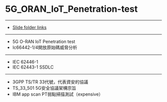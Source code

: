 # 5G_ORAN_IoT_Penetration-test
------
- [Slide folder links](https://mega.nz/folder/a8JWEILS)
------
- 5G O-RAN IoT Penetration test
- Ic66442-1/4開放原始碼威脅分析
------
- IEC 62446-1
- IEC 62443-1
SSDLC 
------
- 3GPP TS/TR 33代號，代表資安的協議
- TS_33_501 5G安全協議架構宗旨
- IBM app scan PT弱點掃描測試（expensive）
